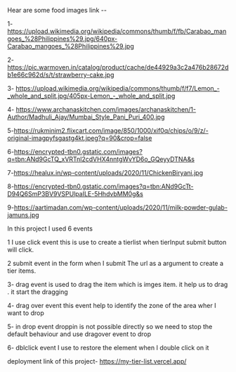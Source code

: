 

 Hear are some food images link --

1- 
https://upload.wikimedia.org/wikipedia/commons/thumb/f/fb/Carabao_mangoes_%28Philippines%29.jpg/640px-Carabao_mangoes_%28Philippines%29.jpg

2- https://pic.warmoven.in/catalog/product/cache/de44929a3c2a476b28672db1e66c962d/s/t/strawberry-cake.jpg

3- https://upload.wikimedia.org/wikipedia/commons/thumb/f/f7/Lemon_-_whole_and_split.jpg/405px-Lemon_-_whole_and_split.jpg

4- https://www.archanaskitchen.com/images/archanaskitchen/1-Author/Madhuli_Ajay/Mumbai_Style_Pani_Puri_400.jpg

5-https://rukminim2.flixcart.com/image/850/1000/xif0q/chips/o/9/z/-original-imagpyfsgastg4kt.jpeg?q=90&crop=false

6-https://encrypted-tbn0.gstatic.com/images?q=tbn:ANd9GcTQ_xVRTnl2cdVHX4nntgWvYD6o_GQeyyDTNA&s

7-https://healux.in/wp-content/uploads/2020/11/ChickenBiryani.jpg

8-https://encrypted-tbn0.gstatic.com/images?q=tbn:ANd9GcTt-D94Q6SmP3BV9VSPUlpaILE-5HhdvbMM0g&s

9-https://aartimadan.com/wp-content/uploads/2020/11/milk-powder-gulab-jamuns.jpg



In this project I used 6 events 

1 I use click  event this is use to create a tierlist when tierInput submit button will click.

2 submit event in the form when I submit The url as a argument to create a tier items.

3- drag event is used to drag the item which is imges item. it help us to drag . it start the dragging

4- drag over event this event help to identify the zone of the area wher I want to drop

5- in drop event droppin is not possible directly so we need to stop the default behaviour and use dragover event to drop

 6- dblclick event I use to restore the element when I double click on it


deployment link of this project-
https://my-tier-list.vercel.app/